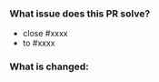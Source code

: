 <!-- Thank you for contributing to TiDB Development Guide!  -->
<!-- Please follow the PR title format:                     -->
<!--    "section: what's changed"                           -->

### What issue does this PR solve?

<!-- only need to keep one of the following lines -->

- close #xxxx
- to #xxxx

### What is changed:
